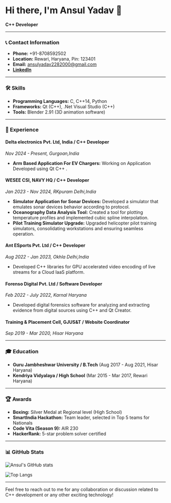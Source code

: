 # Hi there, I'm Ansul Yadav 👋

**C++ Developer**

---

### 📞 Contact Information
- **Phone:** +91-8708592502
- **Location:** Rewari, Haryana, Pin: 123401
- **Email:** [ansulyadav2282000@gmail.com](mailto:ansulyadav2282000@gmail.com)
- **[LinkedIn](https://www.linkedin.com/in/ansul-yadav-029169170/)**
---

### 🛠 Skills

- **Programming Languages:** C, C++14, Python
- **Frameworks:** Qt (C++), .Net Visual Studio (C++)
- **Tools:** Blender 2.91 (3D animation software)

---

### 💼 Experience

#### **Delta electronics Pvt. Ltd, India / C++ Developer**
*Nov 2024 - Present, Gurgoan,India*

- **Arm Based Application For EV Chargers:** Working on Application Developed using Qt C++ .

#### **WESEE CSI, NAVY HQ / C++ Developer**
*Jan 2023 - Nov 2024, RKpuram Delhi,India*

- **Simulator Application for Sonar Devices:** Developed a simulator that emulates sonar devices behavior according to protocol.
- **Oceanography Data Analysis Tool:** Created a tool for plotting temperature profiles and implemented cubic spline interpolation.
- **Pilot Training Simulator Upgrade:** Upgraded helicopter pilot training simulators, consolidating workstations and ensuring seamless operation.

#### **Ant ESports Pvt. Ltd / C++ Developer**
*Aug 2022 - Jan 2023, Okhla Delhi,India*

- Developed C++ libraries for GPU accelerated video encoding of live streams for a Cloud IaaS platform.

#### **Forenso Digital Pvt. Ltd / Software Developer**
*Feb 2022 - July 2022, Karnal Haryana*

- Developed digital forensics software for analyzing and extracting evidence from digital sources using C++ and Qt Creator.

#### **Training & Placement Cell, GJUS&T / Website Coordinator**
*Sep 2019 - Mar 2020, Hisar Haryana*

---

### 🎓 Education

- **Guru Jambheshwar University / B.Tech** (Aug 2017 - Aug 2021, Hisar Haryana)
- **Kendriya Vidyalaya / High School** (Mar 2015 - Mar 2017, Rewari Haryana)

---

### 🏆 Awards

- **Boxing:** Silver Medal at Regional level (High School)
- **SmartIndia Hackathon:** Team leader, selected in Top 5 teams for Nationals
- **Code Vita (Season 9):** AIR 230
- **HackerRank:** 5-star problem solver certified

---

### 📊 GitHub Stats

![Ansul's GitHub stats](https://github-readme-stats.vercel.app/api?username=your-github-username&show_icons=true&theme=radical)

![Top Langs](https://github-readme-stats.vercel.app/api/top-langs/?username=your-github-username&layout=compact&theme=radical)

---

Feel free to reach out to me for any collaboration or discussion related to C++ development or any other exciting technology!


<!---
SlenZZer/SlenZZer is a ✨ special ✨ repository because its `README.md` (this file) appears on your GitHub profile.
You can click the Preview link to take a look at your changes.
--->
